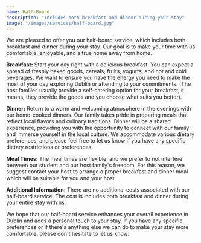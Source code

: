 ```yaml
---
name: Half-Board
description: "Includes both breakfast and dinner during your stay"
image: "/images/services/half-board.jpg"
---
```


We are pleased to offer you our half-board service, which includes both
breakfast and dinner during your stay. Our goal is to make your time
with us comfortable, enjoyable, and a true home away from home.

**Breakfast:** Start your day right with a delicious breakfast. You can
expect a spread of freshly baked goods, cereals, fruits, yogurts, and
hot and cold beverages. We want to ensure you have the energy you need
to make the most of your day exploring Dublin or attending to your
commitments. (The host families usually provide a self-catering option
for your breakfast, it means, they provide the goods and you choose what
suits you better).

**Dinner:** Return to a warm and welcoming atmosphere in the evenings
with our home-cooked dinners. Our family takes pride in preparing meals
that reflect local flavors and culinary traditions. Dinner will be a
shared experience, providing you with the opportunity to connect with
our family and immerse yourself in the local culture. We accommodate
various dietary preferences, and please feel free to let us know if you
have any specific dietary restrictions or preferences.

**Meal Times:** The meal times are flexible, and we prefer to not
interfere between our student and our host family\'s freedom. For this
reason, we suggest contact your host to arrange a proper breakfast and
dinner meal which will be suitable for you and your host

**Additional Information:** There are no additional costs associated
with our half-board service. The cost is includes both breakfast and
dinner during your entire stay with us.

We hope that our half-board service enhances your overall experience in
Dublin and adds a personal touch to your stay. If you have any specific
preferences or if there's anything else we can do to make your stay
more comfortable, please don't hesitate to let us know.
